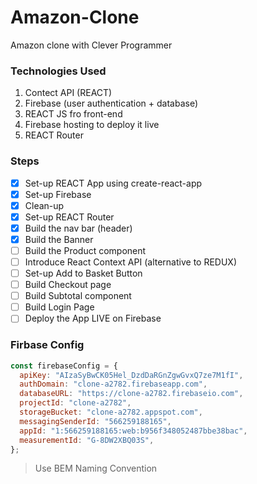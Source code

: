 # Amazon-Clone

Amazon clone with Clever Programmer

### Technologies Used

1. Contect API (REACT)
1. Firebase (user authentication + database)
1. REACT JS fro front-end
1. Firebase hosting to deploy it live
1. REACT Router

### Steps

- [x] Set-up REACT App using create-react-app
- [x] Set-up Firebase
- [x] Clean-up
- [x] Set-up REACT Router
- [x] Build the nav bar (header)
- [x] Build the Banner
- [ ] Build the Product component
- [ ] Introduce React Context API (alternative to REDUX)
- [ ] Set-up Add to Basket Button
- [ ] Build Checkout page
- [ ] Build Subtotal component
- [ ] Build Login Page
- [ ] Deploy the App LIVE on Firebase

### Firbase Config

```javascript
const firebaseConfig = {
  apiKey: "AIzaSyBwCK05Hel_DzdDaRGnZgwGvxQ7ze7M1fI",
  authDomain: "clone-a2782.firebaseapp.com",
  databaseURL: "https://clone-a2782.firebaseio.com",
  projectId: "clone-a2782",
  storageBucket: "clone-a2782.appspot.com",
  messagingSenderId: "566259188165",
  appId: "1:566259188165:web:b956f348052487bbe38bac",
  measurementId: "G-8DW2XBQ03S",
};
```

> Use BEM Naming Convention
